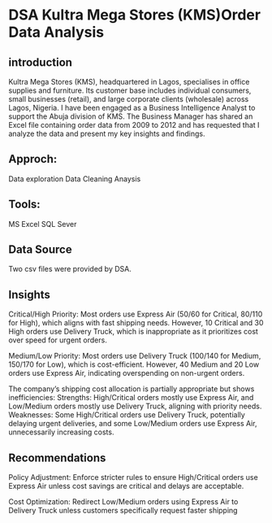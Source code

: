 # DSA Kultra Mega Stores (KMS)Order Data Analysis

## introduction
Kultra Mega Stores (KMS), headquartered in Lagos, specialises in office supplies and furniture. Its customer base includes individual consumers, small businesses (retail), and large corporate clients (wholesale) across Lagos, Nigeria. I have been engaged as a Business Intelligence Analyst to support the Abuja division of KMS. The Business Manager has shared an Excel file containing order data from 2009 to 2012 and has requested that I analyze the data and present my key insights and findings.

## Approch:
Data exploration
Data Cleaning
Anaysis
## Tools:
MS Excel
SQL Sever
## Data Source
Two csv files were provided by DSA.

## Insights
Critical/High Priority:
Most orders use Express Air (50/60 for Critical, 80/110 for High), which aligns with fast shipping needs. However, 10 Critical and 30 High orders use Delivery Truck, which is inappropriate as it prioritizes cost over speed for urgent orders.

Medium/Low Priority:
Most orders use Delivery Truck (100/140 for Medium, 150/170 for Low), which is cost-efficient. However, 40 Medium and 20 Low orders use Express Air, indicating overspending on non-urgent orders.

The company’s shipping cost allocation is partially appropriate but shows inefficiencies:
Strengths: High/Critical orders mostly use Express Air, and Low/Medium orders mostly use Delivery Truck, aligning with priority needs. Weaknesses: Some High/Critical orders use Delivery Truck, potentially delaying urgent deliveries, and some Low/Medium orders use Express Air, unnecessarily increasing costs.

## Recommendations
Policy Adjustment:
Enforce stricter rules to ensure High/Critical orders use Express Air unless cost savings are critical and delays are acceptable.

Cost Optimization:
Redirect Low/Medium orders using Express Air to Delivery Truck unless customers specifically request faster shipping
